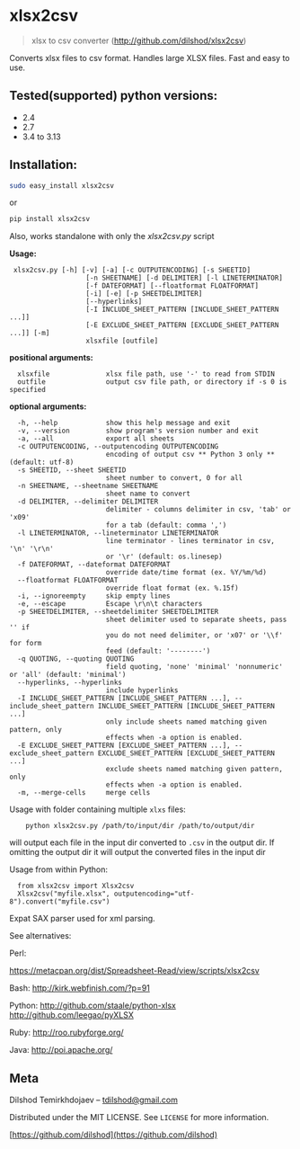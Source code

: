 
# xlsx2csv

> xlsx to csv converter (http://github.com/dilshod/xlsx2csv)

Converts xlsx files to csv format.
Handles large XLSX files. Fast and easy to use.

## Tested(supported) python versions:
 - 2.4
 - 2.7
 - 3.4 to 3.13

## Installation:

```sh
sudo easy_install xlsx2csv
```
  or

```sh
pip install xlsx2csv
```


  Also, works standalone with only the *xlsx2csv.py* script

**Usage:**
```
 xlsx2csv.py [-h] [-v] [-a] [-c OUTPUTENCODING] [-s SHEETID]
                   [-n SHEETNAME] [-d DELIMITER] [-l LINETERMINATOR]
                   [-f DATEFORMAT] [--floatformat FLOATFORMAT]
                   [-i] [-e] [-p SHEETDELIMITER]
                   [--hyperlinks]
                   [-I INCLUDE_SHEET_PATTERN [INCLUDE_SHEET_PATTERN ...]]
                   [-E EXCLUDE_SHEET_PATTERN [EXCLUDE_SHEET_PATTERN ...]] [-m]
                   xlsxfile [outfile]
```
**positional arguments:**
```
  xlsxfile              xlsx file path, use '-' to read from STDIN
  outfile               output csv file path, or directory if -s 0 is specified
```
**optional arguments:**
```
  -h, --help            show this help message and exit
  -v, --version         show program's version number and exit
  -a, --all             export all sheets
  -c OUTPUTENCODING, --outputencoding OUTPUTENCODING
                        encoding of output csv ** Python 3 only ** (default: utf-8)
  -s SHEETID, --sheet SHEETID
                        sheet number to convert, 0 for all
  -n SHEETNAME, --sheetname SHEETNAME
                        sheet name to convert
  -d DELIMITER, --delimiter DELIMITER
                        delimiter - columns delimiter in csv, 'tab' or 'x09'
                        for a tab (default: comma ',')
  -l LINETERMINATOR, --lineterminator LINETERMINATOR
                        line terminator - lines terminator in csv, '\n' '\r\n'
                        or '\r' (default: os.linesep)
  -f DATEFORMAT, --dateformat DATEFORMAT
                        override date/time format (ex. %Y/%m/%d)
  --floatformat FLOATFORMAT
                        override float format (ex. %.15f)
  -i, --ignoreempty     skip empty lines
  -e, --escape          Escape \r\n\t characters
  -p SHEETDELIMITER, --sheetdelimiter SHEETDELIMITER
                        sheet delimiter used to separate sheets, pass '' if
                        you do not need delimiter, or 'x07' or '\\f' for form
                        feed (default: '--------')
  -q QUOTING, --quoting QUOTING
                        field quoting, 'none' 'minimal' 'nonnumeric' or 'all' (default: 'minimal')
  --hyperlinks, --hyperlinks
                        include hyperlinks
  -I INCLUDE_SHEET_PATTERN [INCLUDE_SHEET_PATTERN ...], --include_sheet_pattern INCLUDE_SHEET_PATTERN [INCLUDE_SHEET_PATTERN ...]
                        only include sheets named matching given pattern, only
                        effects when -a option is enabled.
  -E EXCLUDE_SHEET_PATTERN [EXCLUDE_SHEET_PATTERN ...], --exclude_sheet_pattern EXCLUDE_SHEET_PATTERN [EXCLUDE_SHEET_PATTERN ...]
                        exclude sheets named matching given pattern, only
                        effects when -a option is enabled.
  -m, --merge-cells     merge cells
```

Usage with folder containing multiple `xlxs` files:
```
    python xlsx2csv.py /path/to/input/dir /path/to/output/dir
```
will output each file in the input dir converted to `.csv` in the output dir. If omitting the output dir it will output the converted files in the input dir

Usage from within Python:
```
  from xlsx2csv import Xlsx2csv
  Xlsx2csv("myfile.xlsx", outputencoding="utf-8").convert("myfile.csv")
```

Expat SAX parser used for xml parsing.

See alternatives:

Perl:

https://metacpan.org/dist/Spreadsheet-Read/view/scripts/xlsx2csv

Bash:
http://kirk.webfinish.com/?p=91

Python:
http://github.com/staale/python-xlsx
http://github.com/leegao/pyXLSX

Ruby:
http://roo.rubyforge.org/

Java:
http://poi.apache.org/


## Meta

  Dilshod Temirkhdojaev – tdilshod@gmail.com

Distributed under the MIT LICENSE. See ``LICENSE`` for more information.

[https://github.com/dilshod](https://github.com/dilshod)
